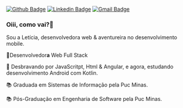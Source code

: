 [![Github Badge](https://img.shields.io/badge/-Github-000?style=flat-square&logo=Github&logoColor=white&link=https://github.com/leticiafernanda)](https://github.com/leticiafernanda)
[![Linkedin Badge](https://img.shields.io/badge/-LinkedIn-blue?style=flat-square&logo=Linkedin&logoColor=white&link=https://www.linkedin.com/in/leticia-fernanda/)](https://www.linkedin.com/in/leticia-fernanda/)
[![Gmail Badge](https://img.shields.io/badge/-fernandaleehticia@gmail.com-c14438?style=flat-square&logo=Gmail&logoColor=white&link=mailto:fernandaleehticia@gmail.com)](mailto:fernandaleehticia@gmail.com)
### Oiii, como vai?👋

Sou a Letícia, desenvolvedora web & aventureira no desenvolvimento mobile.  

:woman:Desenvolvedor**a** Web Full Stack 

:sparkling_heart: Desbravando por JavaScritpt, Html & Angular, e agora, estudando desenvolvimento Android com Kotlin. 

:books: Graduada em Sistemas de Informação pela Puc Minas.

:books: Pós-Graduação em Engenharia de Software pela Puc Minas.
